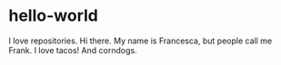 # hello-world
I love repositories.
Hi there. My name is Francesca, but people call me Frank. I love tacos! 
And corndogs. 
